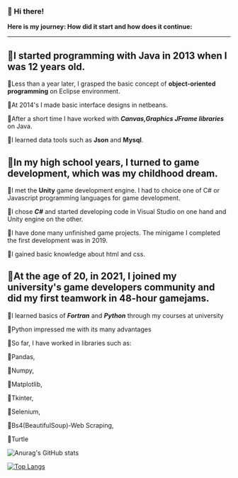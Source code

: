 ### 👋 Hi there!

  
__Here is my journey: How did it start and how does it continue:__

---

👶I started programming with __Java__ in 2013 when I was 12 years old. 
---

🔸Less than a year later, I grasped the basic concept of __object-oriented programming__ on Eclipse environment.

🔸At 2014's I made basic interface designs in netbeans.
	
🔸After a short time I have worked with ___Canvas,Graphics JFrame libraries___ on Java.
	
🔸I learned data tools such as __Json__ and __Mysql__.


🧑In my high school years, I turned to game development, which was my childhood dream.
---
  
🔸I met the __Unity__ game development engine. I had to choice one of C# or Javascript programming languages for game development.
	
🔸I chose ___C#___ and started developing code in Visual Studio on one hand and Unity engine on the other.
	
🔸I have done many unfinished game projects. The minigame I completed the first development was in 2019.
		
🔸I gained basic knowledge about html and css.

🧔‍At the age of 20, in 2021, I joined my university's game developers community and did my first teamwork in __48-hour gamejams.__
---
  
🔸I learned basics of ___Fortran___ and ___Python___ through my courses at university
	
🔸Python impressed me with its many advantages
	
🔸So far, I have worked in libraries such as:


🚩Pandas, 
		
🚩Numpy, 
		
🚩Matplotlib, 
		
🚩Tkinter, 
		
🚩Selenium, 

🚩Bs4(BeautifulSoup)-Web Scraping, 
		
🚩Turtle


    
![Anurag's GitHub stats](https://github-readme-stats.vercel.app/api?username=Gokay1904&show_icons=true&theme=buefy)

[![Top Langs](https://github-readme-stats.vercel.app/api/top-langs/?username=Gokay1904&layout=compact)](https://github.com/anuraghazra/github-readme-stats)


